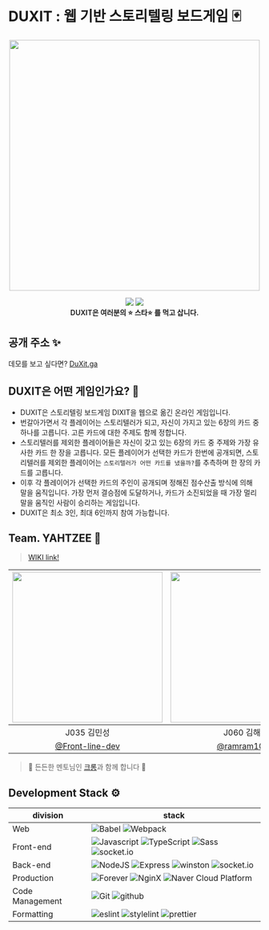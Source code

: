 # DUXIT : 웹 기반 스토리텔링 보드게임 🃏

<p align="center">
<img src="https://i.imgur.com/RNtI3ZD.jpg" width=500>
</p>

<p align="center">
<img src="https://img.shields.io/github/stars/boostcamp-2020/Project18-B-Web-Duxit.svg?style=flat&label=Star">
<img src="https://github.com/boostcamp-2020/Project18-B-Web-Duxit/workflows/Deploy%20master%20branch/badge.svg?style=flat&branch=master"><br>
<span style="font-weight:600">DUXIT은 여러분의 ⭐️ 스타⭐️ 를 먹고 삽니다.</span>
</p>


## 공개 주소 ✨

데모를 보고 싶다면? [DuXit.ga](http://duxit.ga/)

## DUXIT은 어떤 게임인가요? 🐥
- DUXIT은 스토리텔링 보드게임 DIXIT을 웹으로 옮긴 온라인 게임입니다.
- 번갈아가면서 각 플레이어는 스토리텔러가 되고, 자신이 가지고 있는 6장의 카드 중 하나를 고릅니다. 고른 카드에 대한 주제도 함께 정합니다.
- 스토리텔러를 제외한 플레이어들은 자신이 갖고 있는 6장의 카드 중 주제와 가장 유사한 카드 한 장을 고릅니다. 모든 플레이어가 선택한 카드가 한번에 공개되면, 스토리텔러를 제외한 플레이어는 `스토리텔러가 어떤 카드를 냈을까?`를 추측하며 한 장의 카드를 고릅니다.
- 이후 각 플레이어가 선택한 카드의 주인이 공개되며 정해진 점수산출 방식에 의해 말을 움직입니다. 가장 먼저 결승점에 도달하거나, 카드가 소진되었을 때 가장 멀리 말을 움직인 사람이 승리하는 게임입니다.
- DUXIT은 최소 3인, 최대 6인까지 참여 가능합니다.

## Team. YAHTZEE 🎲

> [WIKI link!](https://github.com/boostcamp-2020/Project18-B-Web-Duxit/wiki)

|<img src="https://avatars1.githubusercontent.com/u/67293994?s=460&v=4" width=300/>|<img src="https://avatars1.githubusercontent.com/u/48747221?s=460&u=dc79c2f93cc7fdc2c75696b59433bf429963ca29&v=4" width=300/>|<img src="https://avatars0.githubusercontent.com/u/43198553?s=460&u=ed005162bf29e3c9b4b633d1ae9b1018a971fbb3&v=4" width=300/>|<img src="https://avatars2.githubusercontent.com/u/46101366?s=460&u=f0a5173d2be366e80452962fbfaf7864cc80ab0f&v=4" width=300/>|
|:-:|:-:|:-:|:-:|
|J035 김민성|J060 김해람|J109 안샛별|J208 최진혁|
| [@Front-line-dev](https://github.com/Front-line-dev) | [@ramram1048](https://github.com/ramram1048) | [@sbyeol3](https://github.com/sbyeol3) | [@jinhyukoo](https://github.com/jinhyukoo)

> 🙌 든든한 멘토님인 [크롱](https://github.com/crongro)과 함께 합니다 🦖

## Development Stack ⚙️

| division        | stack                             |
| --------------- | --------------------------------- |
| Web             | ![Babel](https://img.shields.io/badge/babel-v7.12.3-yellow?logo=babel) ![Webpack](https://img.shields.io/badge/webpack-v5.6.0-skyblue?logo=webpack)                    |
| Front-end       | ![Javascript](https://img.shields.io/badge/javascript-ES6-yellow?logo=javascript) ![TypeScript](https://img.shields.io/badge/TypeScript-v4.1.2-blue?logo=TypeScript) ![Sass](https://img.shields.io/badge/Sass-v1.29.0-pink?logo=Sass) ![socket.io](https://img.shields.io/badge/socket.io-v3.0.3-white?logo=socket.io)  |
| Back-end        | ![NodeJS](https://img.shields.io/badge/node.js-v12.18-green?logo=node.js) ![Express](https://img.shields.io/badge/Express-v4.16.1-9cf?logo=express) ![winston](https://img.shields.io/badge/winston-v3.3.3-beige?logo=winston) ![socket.io](https://img.shields.io/badge/socket.io-v3.0.3-white?logo=socket.io)      |
| Production      | ![Forever](https://img.shields.io/badge/forever-v3.0.4-blue?logo=forever) ![NginX](https://img.shields.io/badge/NginX-v1.18.0-green?logo=NginX) ![Naver Cloud Platform](https://img.shields.io/badge/Naver_Cloud_Platform-compact_server-9cf&color=brightgreen)               |
| Code Management | ![Git](https://img.shields.io/badge/Git-v2.27.0-red?logo=Git) ![github](https://img.shields.io/badge/github-gray?logo=github)                      |
| Formatting      | ![eslint](https://img.shields.io/badge/eslint-v7.2.0-purple?logo=eslint)   ![stylelint](https://img.shields.io/badge/stylelint-v13.8.0-navy?logo=stylelint) ![prettier](https://img.shields.io/badge/prettier-v2.1.2-yellow?logo=prettier)       |

